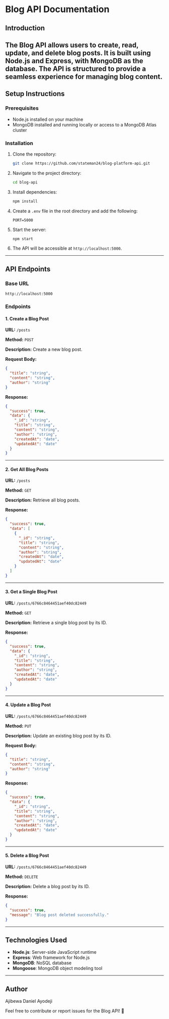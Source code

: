 # Blog API Documentation
## Introduction
The Blog API allows users to create, read, update, and delete blog posts. It is built using Node.js and Express, with MongoDB as the database. The API is structured to provide a seamless experience for managing blog content.
---
## Setup Instructions

### Prerequisites
- Node.js installed on your machine
- MongoDB installed and running locally or access to a MongoDB Atlas cluster

### Installation
1. Clone the repository:
   ```bash
   git clone https://github.com/stateman24/blog-platform-api.git
   ```

2. Navigate to the project directory:
   ```bash
   cd blog-api
   ```

3. Install dependencies:
   ```bash
   npm install
   ```

4. Create a `.env` file in the root directory and add the following:
   ```env
   PORT=5000
   ```

5. Start the server:
   ```bash
   npm start
   ```

6. The API will be accessible at `http://localhost:5000`.

---

## API Endpoints

### Base URL
`http://localhost:5000`

### Endpoints

#### 1. Create a Blog Post
**URL:** `/posts`

**Method:** `POST`

**Description:** Create a new blog post.

**Request Body:**
```json
{
  "title": "string",
  "content": "string",
  "author": "string"
}
```

**Response:**
```json
{
  "success": true,
  "data": {
    "_id": "string",
    "title": "string",
    "content": "string",
    "author": "string",
    "createdAt": "date",
    "updatedAt": "date"
  }
}
```

---

#### 2. Get All Blog Posts
**URL:** `/posts`

**Method:** `GET`

**Description:** Retrieve all blog posts.

**Response:**
```json
{
  "success": true,
  "data": [
    {
      "_id": "string",
      "title": "string",
      "content": "string",
      "author": "string",
      "createdAt": "date",
      "updatedAt": "date"
    }
  ]
}
```

---

#### 3. Get a Single Blog Post
**URL:** `/posts/6766c8464451aef40dc82449`

**Method:** `GET`

**Description:** Retrieve a single blog post by its ID.

**Response:**
```json
{
  "success": true,
  "data": {
    "_id": "string",
    "title": "string",
    "content": "string",
    "author": "string",
    "createdAt": "date",
    "updatedAt": "date"
  }
}
```

---

#### 4. Update a Blog Post
**URL:** `/posts/6766c8464451aef40dc82449`

**Method:** `PUT`

**Description:** Update an existing blog post by its ID.

**Request Body:**
```json
{
  "title": "string",
  "content": "string",
  "author": "string"
}
```

**Response:**
```json
{
  "success": true,
  "data": {
    "_id": "string",
    "title": "string",
    "content": "string",
    "author": "string",
    "createdAt": "date",
    "updatedAt": "date"
  }
}
```

---

#### 5. Delete a Blog Post
**URL:** `/posts/6766c8464451aef40dc82449`

**Method:** `DELETE`

**Description:** Delete a blog post by its ID.

**Response:**
```json
{
  "success": true,
  "message": "Blog post deleted successfully."
}
```

---

## Technologies Used
- **Node.js**: Server-side JavaScript runtime
- **Express**: Web framework for Node.js
- **MongoDB**: NoSQL database
- **Mongoose**: MongoDB object modeling tool

---

## Author
Ajibewa Daniel Ayodeji

Feel free to contribute or report issues for the Blog API! 🚀
